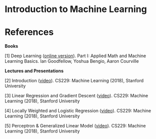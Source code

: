 Introduction to Machine Learning
================================


References
==========


**Books**

[1] Deep Learning ([online version](https://www.deeplearningbook.org/)). Part I: Applied Math and Machine Learning Basics. Ian Goodfellow, Yoshua Bengio, Aaron Courville

**Lectures and Presentations**

[2] Introduction ([video](https://www.youtube.com/watch?v=jGwO_UgTS7I)). CS229: Machine Learning (2018), Stanford University

[3] Linear Regression and Gradient Descent ([video](https://www.youtube.com/watch?v=4b4MUYve_U8)). CS229: Machine Learning (2018), Stanford University

[4] Locally Weighted and Logistic Regression ([video](https://www.youtube.com/watch?v=het9HFqo1TQ)). CS229: Machine Learning (2018), Stanford University

[5] Perceptron & Generalized Linear Model ([video](https://www.youtube.com/watch?v=iZTeva0WSTQ)). CS229: Machine Learning (2018), Stanford University

